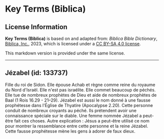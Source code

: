 # Key Terms (Biblica)

## License Information

**Key Terms (Biblica)** is based on and adapted from: _Biblica Bible Dictionary_, [Biblica, Inc.](https://www.biblica.com/), 2023, which is licensed under a [CC BY-SA 4.0 license](https://creativecommons.org/licenses/by-sa/4.0/legalcode.en).

This markdown version is provided under the same license.



--------------------------------

## Jézabel (id: 133737)

Fille du roi de Sidon. Elle épouse Achab et règne comme reine du royaume du Nord d'Israël. Elle n'est pas israélite. Elle commet beaucoup de péchés. Elle tue de nombreux prophètes de Dieu et aide de nombreux prophètes de Baal (1 Rois 16\.29 \- 21–29\). Jézabel est aussi le nom donné à une fausse prophétesse dans l'Église de Thyatire (Apocalypse 2\.20\). Cette personne conduit de nombreux croyants au péché. Ils prétendent avoir une connaissance spéciale sur le diable. Une femme nommée Jézabel a peut\-être fait ces choses. Autre explication : Jésus a peut\-être utilisé ce nom pour montrer la ressemblance entre cette personne et la reine Jézabel. Cette fausse prophétesse mène les gens à adorer de faux dieux.


